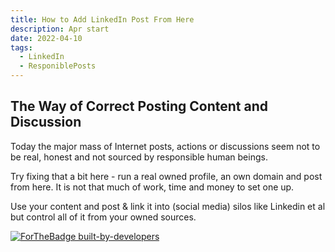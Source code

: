 ```yaml
---
title: How to Add LinkedIn Post From Here
description: Apr start
date: 2022-04-10
tags:
  - LinkedIn
  - ResponiblePosts
---
```


## The Way of Correct Posting Content and Discussion

Today the major mass of Internet posts, actions or discussions seem not to be real, honest and not sourced by responsible human beings. 

Try fixing that a bit here - run a real owned profile, an own domain and post from here. It is not that much of work, time and money to set one up.

Use your content and post & link it into (social media) silos like Linkedin et al but control all of it from your owned sources.


[![ForTheBadge built-by-developers](http://ForTheBadge.com/images/badges/built-by-developers.svg)](https://GitHub.com/hjvogel/)


